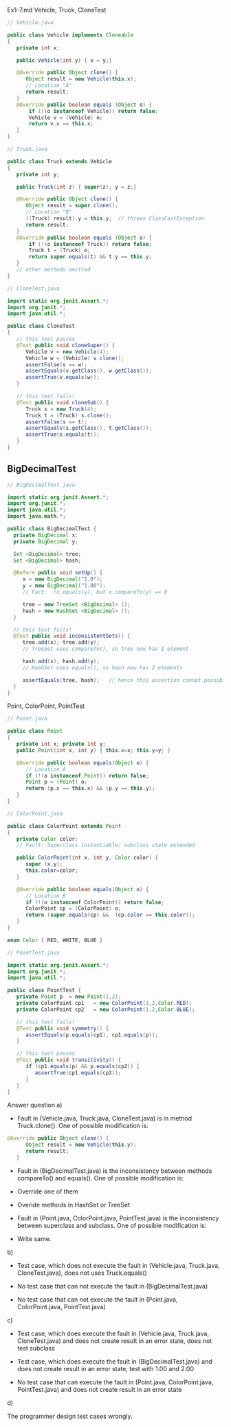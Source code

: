 Ex1-7.md
Vehicle, Truck, CloneTest
```Java
// Vehicle.java

public class Vehicle implements Cloneable
{
   private int x;

   public Vehicle(int y) { x = y;}

   @Override public Object clone() {
      Object result = new Vehicle(this.x);
      // Location "A"
      return result;
   }
   @Override public boolean equals (Object o) {
       if (!(o instanceof Vehicle)) return false;
       Vehicle v = (Vehicle) o;
       return v.x == this.x;
   }
}
```
```Java
// Truck.java

public class Truck extends Vehicle
{
   private int y;

   public Truck(int z) { super(z); y = z;}

   @Override public Object clone() {
      Object result = super.clone();
      // Location "B"
      ((Truck) result).y = this.y;  // throws ClassCastException
      return result;
   }
   @Override public boolean equals (Object o) {
       if (!(o instanceof Truck)) return false;
       Truck t = (Truck) o;
       return super.equals(t) && t.y == this.y;
   }
   // other methods omitted
}
```
```Java
// CloneTest.java

import static org.junit.Assert.*;
import org.junit.*;
import java.util.*;

public class CloneTest
{
   // this test passes
   @Test public void cloneSuper() {
      Vehicle v = new Vehicle(4);
      Vehicle w = (Vehicle) v.clone();
      assertFalse(v == w);
      assertEquals(v.getClass(), w.getClass());
      assertTrue(v.equals(w));
   }

   // this test fails!
   @Test public void cloneSub() {
      Truck s = new Truck(4);
      Truck t = (Truck) s.clone();
      assertFalse(s == t);
      assertEquals(s.getClass(), t.getClass());
      assertTrue(s.equals(t));
   }
}
```
## BigDecimalTest
```Java
// BigDecimalTest.java

import static org.junit.Assert.*;
import org.junit.*;
import java.util.*;
import java.math.*;

public class BigDecimalTest {
  private BigDecimal x;
  private BigDecimal y;

  Set <BigDecimal> tree;
  Set <BigDecimal> hash;

  @Before public void setUp() {
     x = new BigDecimal("1.0");
     y = new BigDecimal("1.00");
     // Fact:  !x.equals(y), but x.compareTo(y) == 0

     tree = new TreeSet <BigDecimal> ();
     hash = new HashSet <BigDecimal> ();
  }

  // this test fails!
  @Test public void inconsistentSets() {
     tree.add(x); tree.add(y);
     // TreeSet uses compareTo(), so tree now has 1 element

     hash.add(x); hash.add(y);
     // HashSet uses equals(), so hash now has 2 elements

     assertEquals(tree, hash);   // hence this assertion cannot possibly be true
  }
}  
```
Point, ColorPoint, PointTest
```Java
// Point.java

public class Point
{
   private int x; private int y;
   public Point(int x, int y) { this.x=x; this.y=y; }

   @Override public boolean equals(Object o) {
      // Location A
      if (!(o instanceof Point)) return false;
      Point p = (Point) o;
      return (p.x == this.x) && (p.y == this.y);
   }
}
```
```Java
// ColorPoint.java

public class ColorPoint extends Point
{
   private Color color;
   // Fault: Superclass instantiable; subclass state extended

   public ColorPoint(int x, int y, Color color) {
      super (x,y);
      this.color=color;
   }

   @Override public boolean equals(Object o) {
      // Location B
      if (!(o instanceof ColorPoint)) return false;
      ColorPoint cp = (ColorPoint) o;
      return (super.equals(cp) &&  (cp.color == this.color));
   }
}

enum Color { RED, WHITE, BLUE }
```
```Java
// PointTest.java

import static org.junit.Assert.*;
import org.junit.*;
import java.util.*;

public class PointTest {
   private Point p  = new Point(1,2);
   private ColorPoint cp1   = new ColorPoint(1,2,Color.RED);
   private ColorPoint cp2   = new ColorPoint(1,2,Color.BLUE);

   // this test fails!
   @Test public void symmetry() {
      assertEquals(p.equals(cp1), cp1.equals(p));
   }

   // this test passes
   @Test public void transitivity() {
      if (cp1.equals(p) && p.equals(cp2)) {
         assertTrue(cp1.equals(cp2));
      }
   }
}
```
Answer question
a)

- Fault in (Vehicle.java, Truck.java, CloneTest.java) is in method Truck.clone(). One of possible modification is:
```Java
@Override public Object clone() {
      Object result = new Vehicle(this.y);
      return result;
   }
```

- Fault in (BigDecimalTest.java) is the inconsistency between methods compareTo() and equals(). One of possible modification is:
 - Override one of them
 - Overide methods in HashSet or TreeSet

- Fault in (Point.java, ColorPoint.java, PointTest.java) is the inconsistency between superclass and subclass. One of possible modification is:
 - Write same.

b)

- Test case, which does not execute the fault in (Vehicle.java, Truck.java, CloneTest.java), does not uses Truck.equals()

- No test case that can not execute the fault in (BigDecimalTest.java)

- No test case that can not execute the fault in (Point.java, ColorPoint.java, PointTest.java)

c)

- Test case, which does execute the fault in (Vehicle.java, Truck.java, CloneTest.java) and does not create result in an error state, does not test subclass

- Test case, which does execute the fault in (BigDecimalTest.java) and does not create result in an error state, test with 1.00 and 2.00

- No test case that can execute the fault in (Point.java, ColorPoint.java, PointTest.java) and does not create result in an error state

d)

The programmer design test cases wrongly.
